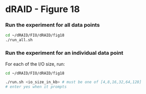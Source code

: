 # dRAID - Figure 18

### Run the experiment for all data points
```Bash
cd ~/dRAID/FIO/dRAID/fig18
./run_all.sh
```

### Run the experiment for an individual data point

For each of the I/O size, run:
```Bash
cd ~/dRAID/FIO/dRAID/fig18

./run.sh <io_size_in_kb> # must be one of [4,8,16,32,64,128]
# enter yes when it prompts
```
